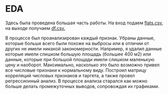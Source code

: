 # EDA

Здесь была проведена большая часть работы. На вход подаем [flats.csv](https://github.com/alxkzncoff/house_price_prediction/blob/master/data/flats.csv), на выходе получаем [df.csv.](https://github.com/alxkzncoff/house_price_prediction/blob/master/data/df.csv)

В процессе был проанализирован каждый признак. 
Убраны данные, которые больше всего были похоже на выбросы или в отличии от других не имели никакой закономерности.
Например, я удалил данные которые имели слишком большую площадь (большее 400 м2) или данные, которые при большой площади имели слишком маленькую цену и наоборот.
Максимально, насколько это было возможно привел все числовые признаки к нормальному виду. Построил матрицу корреляций числовых признаков и таргета, 
а также провел регрессионный анализ. В процессе анализа старался как можно больше делать промежуточных выводов, сопровождая их графиками.
